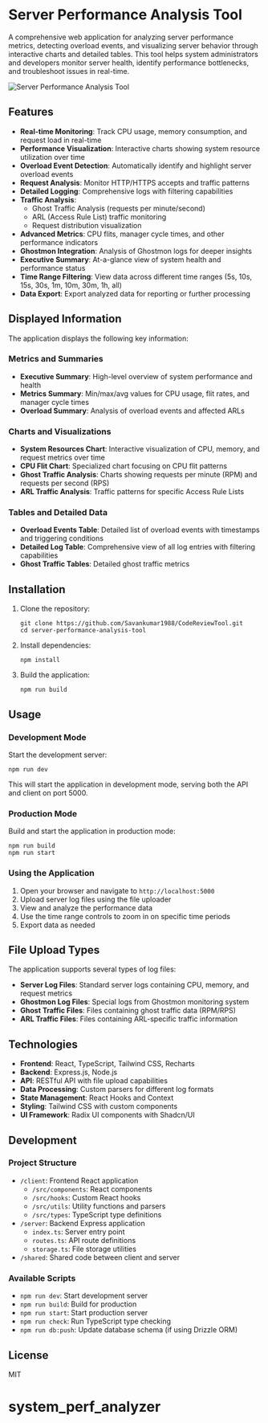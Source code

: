 # Server Performance Analysis Tool

A comprehensive web application for analyzing server performance metrics, detecting overload events, and visualizing server behavior through interactive charts and detailed tables. This tool helps system administrators and developers monitor server health, identify performance bottlenecks, and troubleshoot issues in real-time.

![Server Performance Analysis Tool](attached_assets/Screenshot%202025-04-11%20at%2009.44.04.jpg)

## Features

- **Real-time Monitoring**: Track CPU usage, memory consumption, and request load in real-time
- **Performance Visualization**: Interactive charts showing system resource utilization over time
- **Overload Event Detection**: Automatically identify and highlight server overload events
- **Request Analysis**: Monitor HTTP/HTTPS accepts and traffic patterns
- **Detailed Logging**: Comprehensive logs with filtering capabilities
- **Traffic Analysis**:
  - Ghost Traffic Analysis (requests per minute/second)
  - ARL (Access Rule List) traffic monitoring
  - Request distribution visualization
- **Advanced Metrics**: CPU flits, manager cycle times, and other performance indicators
- **Ghostmon Integration**: Analysis of Ghostmon logs for deeper insights
- **Executive Summary**: At-a-glance view of system health and performance status
- **Time Range Filtering**: View data across different time ranges (5s, 10s, 15s, 30s, 1m, 10m, 30m, 1h, all)
- **Data Export**: Export analyzed data for reporting or further processing

## Displayed Information

The application displays the following key information:

### Metrics and Summaries
- **Executive Summary**: High-level overview of system performance and health
- **Metrics Summary**: Min/max/avg values for CPU usage, flit rates, and manager cycle times
- **Overload Summary**: Analysis of overload events and affected ARLs

### Charts and Visualizations
- **System Resources Chart**: Interactive visualization of CPU, memory, and request metrics over time
- **CPU Flit Chart**: Specialized chart focusing on CPU flit patterns
- **Ghost Traffic Analysis**: Charts showing requests per minute (RPM) and requests per second (RPS)
- **ARL Traffic Analysis**: Traffic patterns for specific Access Rule Lists

### Tables and Detailed Data
- **Overload Events Table**: Detailed list of overload events with timestamps and triggering conditions
- **Detailed Log Table**: Comprehensive view of all log entries with filtering capabilities
- **Ghost Traffic Tables**: Detailed ghost traffic metrics

## Installation

1. Clone the repository:
   ```
   git clone https://github.com/Savankumar1988/CodeReviewTool.git
   cd server-performance-analysis-tool
   ```

2. Install dependencies:
   ```
   npm install
   ```

3. Build the application:
   ```
   npm run build
   ```

## Usage

### Development Mode

Start the development server:
```
npm run dev
```

This will start the application in development mode, serving both the API and client on port 5000.

### Production Mode

Build and start the application in production mode:
```
npm run build
npm run start
```

### Using the Application

1. Open your browser and navigate to `http://localhost:5000`
2. Upload server log files using the file uploader
3. View and analyze the performance data
4. Use the time range controls to zoom in on specific time periods
5. Export data as needed

## File Upload Types

The application supports several types of log files:

- **Server Log Files**: Standard server logs containing CPU, memory, and request metrics
- **Ghostmon Log Files**: Special logs from Ghostmon monitoring system
- **Ghost Traffic Files**: Files containing ghost traffic data (RPM/RPS)
- **ARL Traffic Files**: Files containing ARL-specific traffic information

## Technologies

- **Frontend**: React, TypeScript, Tailwind CSS, Recharts
- **Backend**: Express.js, Node.js
- **API**: RESTful API with file upload capabilities
- **Data Processing**: Custom parsers for different log formats
- **State Management**: React Hooks and Context
- **Styling**: Tailwind CSS with custom components
- **UI Framework**: Radix UI components with Shadcn/UI

## Development

### Project Structure

- `/client`: Frontend React application
  - `/src/components`: React components
  - `/src/hooks`: Custom React hooks
  - `/src/utils`: Utility functions and parsers
  - `/src/types`: TypeScript type definitions
- `/server`: Backend Express application
  - `index.ts`: Server entry point
  - `routes.ts`: API route definitions
  - `storage.ts`: File storage utilities
- `/shared`: Shared code between client and server

### Available Scripts

- `npm run dev`: Start development server
- `npm run build`: Build for production
- `npm run start`: Start production server
- `npm run check`: Run TypeScript type checking
- `npm run db:push`: Update database schema (if using Drizzle ORM)

## License

MIT
# system_perf_analyzer
